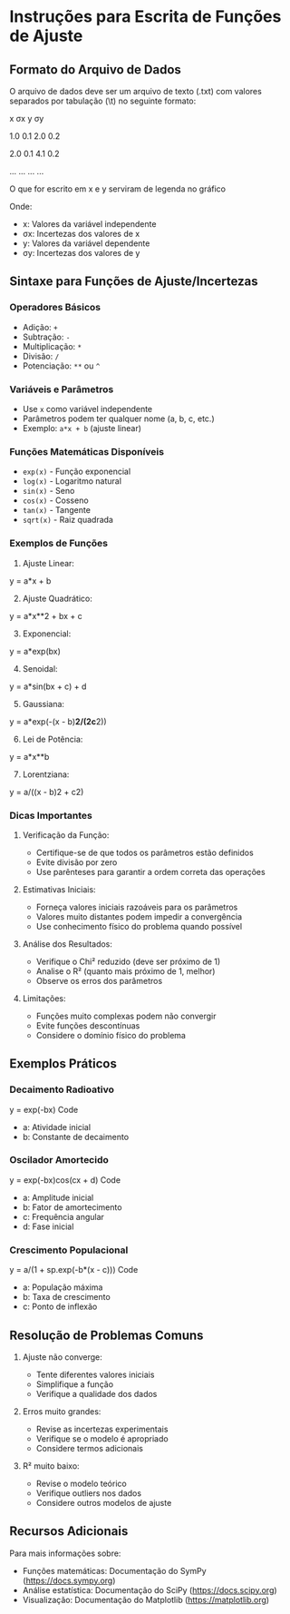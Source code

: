 # Instruções para Escrita de Funções de Ajuste

## Formato do Arquivo de Dados
O arquivo de dados deve ser um arquivo de texto (.txt) com valores separados por tabulação (\t) no seguinte formato:

x   σx  y   σy

1.0 0.1 2.0 0.2

2.0 0.1 4.1 0.2

... ... ... ...


O que for escrito em x e y serviram de legenda no gráfico

Onde:
- x: Valores da variável independente
- σx: Incertezas dos valores de x
- y: Valores da variável dependente
- σy: Incertezas dos valores de y

## Sintaxe para Funções de Ajuste/Incertezas

### Operadores Básicos
- Adição: `+`
- Subtração: `-`
- Multiplicação: `*`
- Divisão: `/`
- Potenciação: `**` ou `^`

### Variáveis e Parâmetros
- Use `x` como variável independente
- Parâmetros podem ter qualquer nome (a, b, c, etc.)
- Exemplo: `a*x + b` (ajuste linear)

### Funções Matemáticas Disponíveis
- `exp(x)` - Função exponencial
- `log(x)` - Logaritmo natural
- `sin(x)` - Seno
- `cos(x)` - Cosseno
- `tan(x)` - Tangente
- `sqrt(x)` - Raiz quadrada

### Exemplos de Funções

1. Ajuste Linear:

y = a*x + b

2. Ajuste Quadrático:

y = a*x**2 + bx + c

3. Exponencial:

y = a*exp(bx)

4. Senoidal:

y = a*sin(bx + c) + d


5. Gaussiana:

y = a*exp(-(x - b)**2/(2c**2))

6. Lei de Potência:

y = a*x**b

7. Lorentziana:

y = a/((x - b)2 + c2)

### Dicas Importantes

1. Verificação da Função:
   - Certifique-se de que todos os parâmetros estão definidos
   - Evite divisão por zero
   - Use parênteses para garantir a ordem correta das operações

2. Estimativas Iniciais:
   - Forneça valores iniciais razoáveis para os parâmetros
   - Valores muito distantes podem impedir a convergência
   - Use conhecimento físico do problema quando possível

3. Análise dos Resultados:
   - Verifique o Chi² reduzido (deve ser próximo de 1)
   - Analise o R² (quanto mais próximo de 1, melhor)
   - Observe os erros dos parâmetros

4. Limitações:
   - Funções muito complexas podem não convergir
   - Evite funções descontínuas
   - Considere o domínio físico do problema

## Exemplos Práticos

### Decaimento Radioativo

y = exp(-bx)
Code

- a: Atividade inicial
- b: Constante de decaimento

### Oscilador Amortecido

y = exp(-bx)cos(cx + d)
Code

- a: Amplitude inicial
- b: Fator de amortecimento
- c: Frequência angular
- d: Fase inicial

### Crescimento Populacional

y = a/(1 + sp.exp(-b*(x - c)))
Code

- a: População máxima
- b: Taxa de crescimento
- c: Ponto de inflexão

## Resolução de Problemas Comuns

1. Ajuste não converge:
   - Tente diferentes valores iniciais
   - Simplifique a função
   - Verifique a qualidade dos dados

2. Erros muito grandes:
   - Revise as incertezas experimentais
   - Verifique se o modelo é apropriado
   - Considere termos adicionais

3. R² muito baixo:
   - Revise o modelo teórico
   - Verifique outliers nos dados
   - Considere outros modelos de ajuste

## Recursos Adicionais

Para mais informações sobre:
- Funções matemáticas: Documentação do SymPy (https://docs.sympy.org)
- Análise estatística: Documentação do SciPy (https://docs.scipy.org)
- Visualização: Documentação do Matplotlib (https://matplotlib.org)